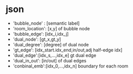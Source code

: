 # json 
- 'bubble_node' : [semantic label]
- 'room_location': [x,y] of bubble node
- 'bubble_edge': [idx_i,idx_j]
- 'dual_node': [gt_x,gt_y]
- 'dual_degree': [degree] of dual node
- 'gt_edge': [idx_start.idx_end,in/out,adj half-edge idx]
- 'dual_edge':[idx_s,...,idx_e] gt dual edge
- 'dual_in_out': [in/out] of dual edges
- 'conbinal_emb':[idx_0,...,idx_n] boundary for each room
